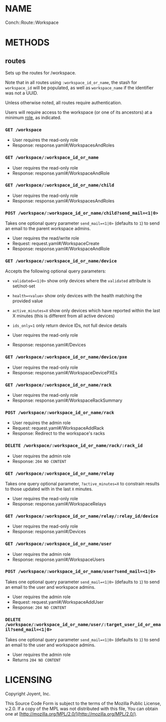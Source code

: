 # NAME

Conch::Route::Workspace

# METHODS

## routes

Sets up the routes for /workspace.

Note that in all routes using `:workspace_id_or_name`, the stash for `workspace_id` will be
populated, as well as `workspace_name` if the identifier was not a UUID.

Unless otherwise noted, all routes require authentication.

Users will require access to the workspace (or one of its ancestors) at a minimum
[role](../modules/Conch::DB::Result::UserWorkspaceRole#role), as indicated.

### `GET /workspace`

- User requires the read-only role
- Response: response.yaml#/WorkspacesAndRoles

### `GET /workspace/:workspace_id_or_name`

- User requires the read-only role
- Response: response.yaml#/WorkspaceAndRole

### `GET /workspace/:workspace_id_or_name/child`

- User requires the read-only role
- Response: response.yaml#/WorkspacesAndRoles

### `POST /workspace/:workspace_id_or_name/child?send_mail=<1|0>`

Takes one optional query parameter `send_mail=<1|0>` (defaults to `1`) to send
an email to the parent workspace admins.

- User requires the read/write role
- Request: request.yaml#/WorkspaceCreate
- Response: response.yaml#/WorkspaceAndRole

### `GET /workspace/:workspace_id_or_name/device`

Accepts the following optional query parameters:

- `validated=<1|0>` show only devices where the `validated` attribute is set/not-set
- `health=<value>` show only devices with the health matching the provided value
- `active_minutes=X` show only devices which have reported within the last X minutes (this is different from all active devices)
- `ids_only=1` only return device IDs, not full device details

- User requires the read-only role
- Response: response.yaml#/Devices

### `GET /workspace/:workspace_id_or_name/device/pxe`

- User requires the read-only role
- Response: response.yaml#/WorkspaceDevicePXEs

### `GET /workspace/:workspace_id_or_name/rack`

- User requires the read-only role
- Response: response.yaml#/WorkspaceRackSummary

### `POST /workspace/:workspace_id_or_name/rack`

- User requires the admin role
- Request: request.yaml#/WorkspaceAddRack
- Response: Redirect to the workspace's racks

### `DELETE /workspace/:workspace_id_or_name/rack/:rack_id`

- User requires the admin role
- Response: `204 NO CONTENT`

### `GET /workspace/:workspace_id_or_name/relay`

Takes one query optional parameter, `?active_minutes=X` to constrain results to
those updated with in the last `X` minutes.

- User requires the read-only role
- Response: response.yaml#/WorkspaceRelays

### `GET /workspace/:workspace_id_or_name/relay/:relay_id/device`

- User requires the read-only role
- Response: response.yaml#/Devices

### `GET /workspace/:workspace_id_or_name/user`

- User requires the admin role
- Response: response.yaml#/WorkspaceUsers

### `POST /workspace/:workspace_id_or_name/user?send_mail=<1|0>`

Takes one optional query parameter `send_mail=<1|0>` (defaults to `1`) to send
an email to the user and workspace admins.

- User requires the admin role
- Request: request.yaml#/WorkspaceAddUser
- Response: `204 NO CONTENT`

### `DELETE /workspace/:workspace_id_or_name/user/:target_user_id_or_email?send_mail=<1|0>`

Takes one optional query parameter `send_mail=<1|0>` (defaults to `1`) to send
an email to the user and workspace admins.

- User requires the admin role
- Returns `204 NO CONTENT`

# LICENSING

Copyright Joyent, Inc.

This Source Code Form is subject to the terms of the Mozilla Public License,
v.2.0. If a copy of the MPL was not distributed with this file, You can obtain
one at [http://mozilla.org/MPL/2.0/](http://mozilla.org/MPL/2.0/).
